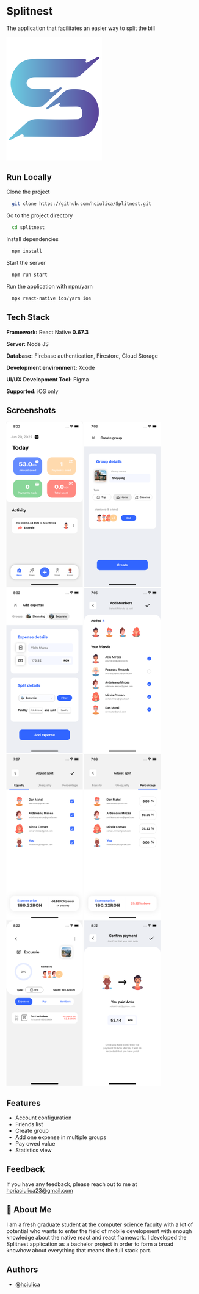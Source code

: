 
# Splitnest

The application that facilitates an easier way to split the bill



<img src="https://github.com/hciulica/Splitnest/blob/main/assets/images/SplitLogo.svg?raw=true" width="250" />

## Run Locally

Clone the project

```bash
  git clone https://github.com/hciulica/Splitnest.git
```

Go to the project directory

```bash
  cd splitnest
```

Install dependencies

```bash
  npm install
```

Start the server

```bash
  npm run start
```

Run the application with npm/yarn

```bash
  npx react-native ios/yarn ios
```





## Tech Stack

**Framework:** React Native **0.67.3**

**Server:** Node JS

**Database:** Firebase authentication, Firestore, Cloud Storage

**Development environment:** Xcode

**UI/UX Development Tool:** Figma

**Supported:** iOS only





## Screenshots

<p>
  <img src="https://github.com/hciulica/Splitnest/blob/main/assets/screenshots/HomeScreen.png?raw=true" width="200" />
  <img src="https://github.com/hciulica/Splitnest/blob/main/assets/screenshots/CreateGroup.png?raw=true" width="200" />
  <img src="https://github.com/hciulica/Splitnest/blob/main/assets/screenshots/AddExpense.png?raw=true" width="200" />
  <img src="https://github.com/hciulica/Splitnest/blob/main/assets/screenshots/AddMembers.png?raw=true" width="200" />
  <img src="https://github.com/hciulica/Splitnest/blob/main/assets/screenshots/AdjustSplitEqually.png?raw=true" width="200" />
  <img src="https://github.com/hciulica/Splitnest/blob/main/assets/screenshots/AdjustSplitPercentage.png?raw=true" width="200" />
  <img src="https://github.com/hciulica/Splitnest/blob/main/assets/screenshots/ExpensesInGroup.png?raw=true" width="200" />
  <img src="https://github.com/hciulica/Splitnest/blob/main/assets/screenshots/ConfirmPayment.png?raw=true" width="200" />
  
</p>

## Features

- Account configuration
- Friends list
- Create group
- Add one expense in multiple groups
- Pay owed value
- Statistics view


## Feedback

If you have any feedback, please reach out to me at horiaciulica23@gmail.com


## 🚀 About Me
I am a fresh graduate student at the computer science faculty with a lot of potential who wants to enter the field of mobile development with enough knowledge about the native react and react framework. I developed the Splitnest application as a bachelor project in order to form a broad knowhow about everything that means the full stack part.
## Authors

- [@hciulica](https://www.github.com/hciulica)

